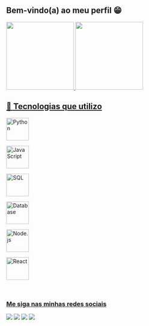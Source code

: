 ## Bem-vindo(a) ao  meu perfil 😁

 <div>
   <a href="https://github.com/DioneMendes">
   <img height="180em" src="https://github-readme-stats.vercel.app/api?username=DioneMendes&show_icons=true&theme=tokyonight&include_all_commits=true&count_private=true"/>
   <img height="180em" src="https://github-readme-stats.vercel.app/api/top-langs/?username=DioneMendes&layout=compact&langs_count=6&theme=tokyonight"/>
</div>
    
## 🚀 Tecnologias que utilizo

<p align="top">
  <!-- Python -->
  <img src="https://upload.wikimedia.org/wikipedia/commons/c/c3/Python-logo-notext.svg" 
       alt="Python" width="60" height="60"/>
       
  <!-- JavaScript -->
  <img src="https://upload.wikimedia.org/wikipedia/commons/6/6a/JavaScript-logo.png" 
       alt="JavaScript" width="60" height="60"/>
       
  <!-- SQL -->
  <img src="https://upload.wikimedia.org/wikipedia/commons/8/87/Sql_data_base_with_logo.png" 
       alt="SQL" width="60" height="60"/>
       
  <!-- Banco de Dados (genérico) -->
  <img src="https://www.svgrepo.com/show/499816/database.svg" 
       alt="Database" width="60" height="60"/>
       
  <!-- Node.js -->
  <img src="https://upload.wikimedia.org/wikipedia/commons/d/d9/Node.js_logo.svg" 
       alt="Node.js" width="60" height="60"/>
       
  <!-- React -->
  <img src="https://upload.wikimedia.org/wikipedia/commons/a/a7/React-icon.svg" 
       alt="React" width="60" height="60"/>
</p>
 
<br>
 
### Me siga nas minhas redes sociais

<div>
  <a href="https://instagram.com" target="_blank"><img src="https://img.shields.io/badge/-Instagram-%23E4405F?style=for-the-badge&logo=instagram&logoColor=white" target ="_blank"></a>
 <a href="https://discord.gg" target="_blank"><img src="https://img.shields.io/badge/Discord-7289DA?style=for-the-badge&logo=discord&logoColor=white" target ="_blank"></a>
  <a href = "mailto:souzamendesdione@gmail.com"><img src="https://img.shields.io/badge/-Gmail-%23333?style=for-the-badge&logo=gmail&logoColor=white" alvo ="_blank"></a>
  <a href="https://www.linkedin.com/in/dione-souza-mendes-5b9831235" target="_blank"><img src="https://img.shields.io/badge/-LinkedIn-%230077B5?style=for-the-badge&logo=linkedin&logoColor=white" target ="_blank"></a>
</div>
